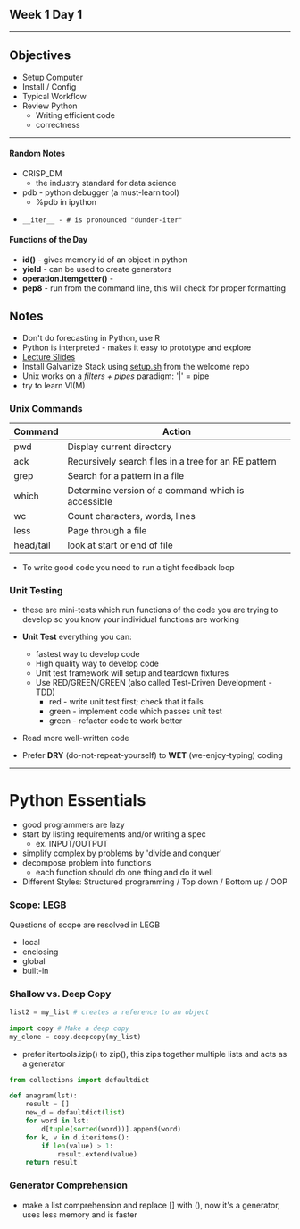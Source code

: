 
## Week 1 Day 1
---
## Objectives
- Setup Computer
- Install / Config
- Typical Workflow
- Review Python
  - Writing efficient code
  - correctness
---
#### Random Notes
- CRISP_DM
  - the industry standard for data science
- pdb - python debugger (a must-learn tool)
  - %pdb in ipython
-     __iter__ - # is pronounced "dunder-iter"

#### Functions of the Day

- **id()** - gives memory id of an object in python
- **yield** - can be used to create generators
- **operation.itemgetter()** -
- **pep8** <python file> - run from the command line, this will check for proper formatting

## Notes
- Don't do forecasting in Python, use R
- Python is interpreted - makes it easy to prototype and explore
- [Lecture Slides](https://github.com/zipfian/DSI_Lectures/blob/master/python-intro/ben_skrainka/bss-lecture.pdf)
- Install Galvanize Stack using [setup.sh](https://github.com/alichtner/welcome) from the welcome repo
- Unix works on a *filters + pipes* paradigm: '|' = pipe
- try to learn VI(M)

### Unix Commands
| Command | Action |
| --|--|
|pwd | Display current directory |
|ack|Recursively search files in a tree for an RE pattern|
|grep|Search for a pattern in a file|
|which|Determine version of a command which is accessible|
|wc|Count characters, words, lines|
|less|Page through a file|
|head/tail|look at start or end of file|

- To write good code you need to run a tight feedback loop

### Unit Testing
- these are mini-tests which run functions of the code you are trying to develop so you know your individual functions are working
- **Unit Test** everything you can:
  - fastest way to develop code
  - High quality way to develop code
  - Unit test framework will setup and teardown fixtures
  - Use RED/GREEN/GREEN (also called Test-Driven Development - TDD)
     - red - write unit test first; check that it fails
     - green - implement code which passes unit test
     - green - refactor code to work better

- Read more well-written code
- Prefer **DRY** (do-not-repeat-yourself) to **WET** (we-enjoy-typing) coding

---
# Python Essentials
- good programmers are lazy
- start by listing requirements and/or writing a spec
    - ex. INPUT/OUTPUT
- simplify complex by problems by 'divide and conquer'
- decompose problem into functions
  - each function should do one thing and do it well
- Different Styles: Structured programming / Top down / Bottom up / OOP

### Scope: LEGB
Questions of scope are resolved in LEGB
- local
- enclosing
- global
- built-in

### Shallow vs. Deep Copy
```python
list2 = my_list # creates a reference to an object

import copy # Make a deep copy
my_clone = copy.deepcopy(my_list)
```

- prefer itertools.izip() to zip(), this zips together multiple lists and acts as a generator

```python
from collections import defaultdict

def anagram(lst):
    result = []
    new_d = defaultdict(list)
    for word in lst:
        d[tuple(sorted(word))].append(word)
    for k, v in d.iteritems():
        if len(value) > 1:
            result.extend(value)
    return result
```

### Generator Comprehension

- make a list comprehension and replace [] with (), now it's a generator, uses less memory and is faster
